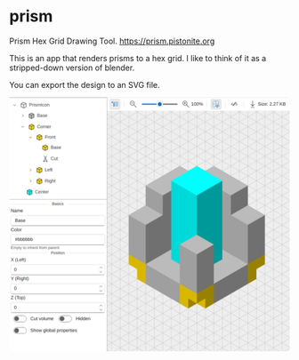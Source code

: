 # prism
Prism Hex Grid Drawing Tool. https://prism.pistonite.org

This is an app that renders prisms to a hex grid. I like to think of it as a stripped-down version of blender.

You can export the design to an SVG file.

![screenshot](./screenshot.png)